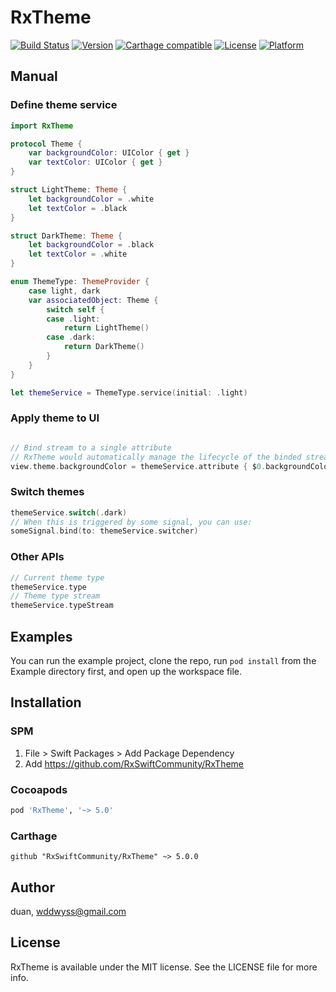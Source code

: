 # RxTheme

[![Build Status](https://travis-ci.org/RxSwiftCommunity/RxTheme.svg?branch=master)](https://travis-ci.org/RxSwiftCommunity/RxTheme)
[![Version](https://img.shields.io/cocoapods/v/RxTheme.svg?style=flat)](http://cocoapods.org/pods/RxTheme)
[![Carthage compatible](https://img.shields.io/badge/Carthage-compatible-4BC51D.svg?style=flat)](https://github.com/Carthage/Carthage)
[![License](https://img.shields.io/cocoapods/l/RxTheme.svg?style=flat)](http://cocoapods.org/pods/RxTheme)
[![Platform](https://img.shields.io/cocoapods/p/RxTheme.svg?style=flat)](http://cocoapods.org/pods/RxTheme)

## Manual

### Define theme service

```swift
import RxTheme

protocol Theme {
    var backgroundColor: UIColor { get }
    var textColor: UIColor { get }
}

struct LightTheme: Theme {
    let backgroundColor = .white
    let textColor = .black
}

struct DarkTheme: Theme {
    let backgroundColor = .black
    let textColor = .white
}

enum ThemeType: ThemeProvider {
    case light, dark
    var associatedObject: Theme {
        switch self {
        case .light:
            return LightTheme()
        case .dark:
            return DarkTheme()
        }
    }
}

let themeService = ThemeType.service(initial: .light)
```

### Apply theme to UI

```swift

// Bind stream to a single attribute
// RxTheme would automatically manage the lifecycle of the binded stream
view.theme.backgroundColor = themeService.attribute { $0.backgroundColor }
```

### Switch themes

```swift
themeService.switch(.dark)
// When this is triggered by some signal, you can use:
someSignal.bind(to: themeService.switcher)
```

### Other APIs

```swift
// Current theme type
themeService.type
// Theme type stream
themeService.typeStream
```

## Examples

You can run the example project, clone the repo, run `pod install` from the Example directory first, and open up the workspace file.

## Installation

### SPM

1. File > Swift Packages > Add Package Dependency
2. Add https://github.com/RxSwiftCommunity/RxTheme

### Cocoapods

```ruby
pod 'RxTheme', '~> 5.0'
```

### Carthage

```
github "RxSwiftCommunity/RxTheme" ~> 5.0.0
```

## Author

duan, wddwyss@gmail.com

## License

RxTheme is available under the MIT license. See the LICENSE file for more info.
